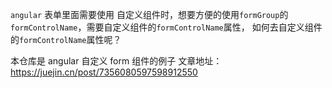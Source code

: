 `angular` 表单里面需要使用 自定义组件时，想要方便的使用`formGroup`的`formControlName`，需要自定义组件的`formControlName`属性，
如何去自定义组件的`formControlName`属性呢？

本仓库是 angular 自定义 form 组件的例子
文章地址：https://juejin.cn/post/7356080597598912550
